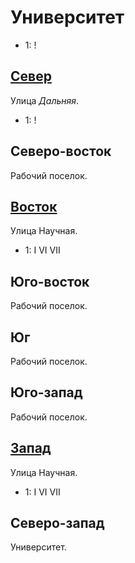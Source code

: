 # Университет

* 1:    !

## [Север](./570085.md)

Улица *Дальняя*.

* 1:    !

## Северо-восток

Рабочий поселок.

## [Восток](./580090.md)

Улица Научная.

* 1:    I   VI  VII

## Юго-восток

Рабочий поселок.

## Юг

Рабочий поселок.

## Юго-запад

Рабочий поселок.

## [Запад](./560090.md)

Улица Научная.

* 1:    I   VI  VII

## Северо-запад

Университет.
